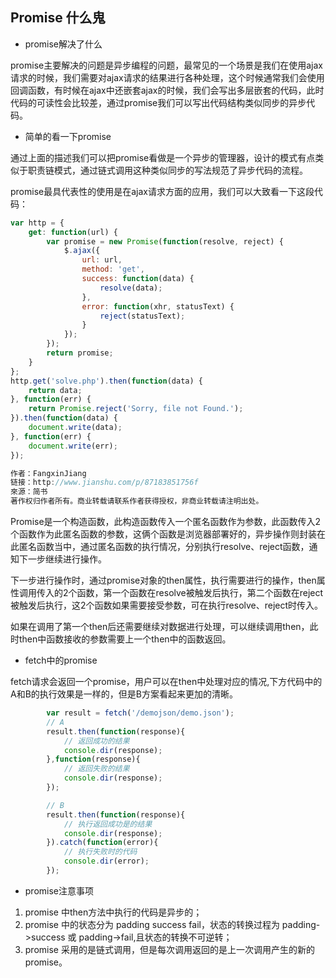 ## Promise 什么鬼

- promise解决了什么

promise主要解决的问题是异步编程的问题，最常见的一个场景是我们在使用ajax请求的时候，我们需要对ajax请求的结果进行各种处理，这个时候通常我们会使用回调函数，有时候在ajax中还嵌套ajax的时候，我们会写出多层嵌套的代码，此时代码的可读性会比较差，通过promise我们可以写出代码结构类似同步的异步代码。

- 简单的看一下promise

通过上面的描述我们可以把promise看做是一个异步的管理器，设计的模式有点类似于职责链模式，通过链式调用这种类似同步的写法规范了异步代码的流程。

promise最具代表性的使用是在ajax请求方面的应用，我们可以大致看一下这段代码：

````javascript
var http = {
    get: function(url) {
        var promise = new Promise(function(resolve, reject) {
            $.ajax({
                url: url,
                method: 'get',
                success: function(data) {
                    resolve(data);
                },
                error: function(xhr, statusText) {
                    reject(statusText);
                }
            });
        });
        return promise;
    }
};
http.get('solve.php').then(function(data) {
    return data;
}, function(err) {
    return Promise.reject('Sorry, file not Found.');
}).then(function(data) {
    document.write(data);
}, function(err) {
    document.write(err);
});

作者：FangxinJiang
链接：http://www.jianshu.com/p/87183851756f
來源：简书
著作权归作者所有。商业转载请联系作者获得授权，非商业转载请注明出处。
````

Promise是一个构造函数，此构造函数传入一个匿名函数作为参数，此函数传入2个函数作为此匿名函数的参数，这俩个函数是浏览器部署好的，异步操作则封装在此匿名函数当中，通过匿名函数的执行情况，分别执行resolve、reject函数，通知下一步继续进行操作。

下一步进行操作时，通过promise对象的then属性，执行需要进行的操作，then属性调用传入的2个函数，第一个函数在resolve被触发后执行，第二个函数在reject被触发后执行，这2个函数如果需要接受参数，可在执行resolve、reject时传入。

如果在调用了第一个then后还需要继续对数据进行处理，可以继续调用then，此时then中函数接收的参数需要上一个then中的函数返回。

- fetch中的promise

fetch请求会返回一个promise，用户可以在then中处理对应的情况,下方代码中的A和B的执行效果是一样的，但是B方案看起来更加的清晰。

````javascript
        var result = fetch('/demojson/demo.json');
        // A
        result.then(function(response){
            // 返回成功的结果
            console.dir(response);
        },function(response){
            // 返回失败的结果
            console.dir(response);
        });

        // B
        result.then(function(response){
            // 执行返回成功是的结果
            console.dir(response);
        }).catch(function(error){
            // 执行失败时的代码
            console.dir(error);
        });
````

- promise注意事项

1. promise 中then方法中执行的代码是异步的；
2. promise 中的状态分为 padding success fail，状态的转换过程为 padding->success 或 padding->fail,且状态的转换不可逆转；
3. promise 采用的是链式调用，但是每次调用返回的是上一次调用产生的新的promise。








